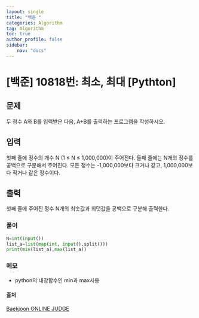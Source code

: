```yaml
---
layout: single
title: "백준 "
categories: Algorithm
tag: Algorithm
toc: true
author_profile: false
sidebar: 
    nav: "docs"
---
```


# [백준]  10818번:  최소, 최대 [Pythton]

## **문제**
두 정수 A와 B를 입력받은 다음, A+B를 출력하는 프로그램을 작성하시오.

## **입력**
첫째 줄에 정수의 개수 N (1 ≤ N ≤ 1,000,000)이 주어진다. 
둘째 줄에는 N개의 정수를 공백으로 구분해서 주어진다. 모든 정수는 -1,000,000보다 크거나 같고, 1,000,000보다 작거나 같은 정수이다.

## **출력**
첫째 줄에 주어진 정수 N개의 최솟값과 최댓값을 공백으로 구분해 출력한다.

### 풀이

```python
N=int(input())
list_a=list(map(int, input().split()))
print(min(list_a),max(list_a))
```
### 메모
- python의 내장함수인 min과 max사용

#### 출처
[Baekjoon ONLINE JUDGE](https://www.acmicpc.net/problem/10818)